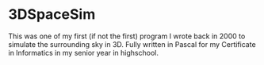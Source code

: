 # 3DSpaceSim
This was one of my first (if not the first) program I wrote back in 2000 to simulate the surrounding sky in 3D. Fully written in Pascal for my Certificate in Informatics in my senior year in highschool.
